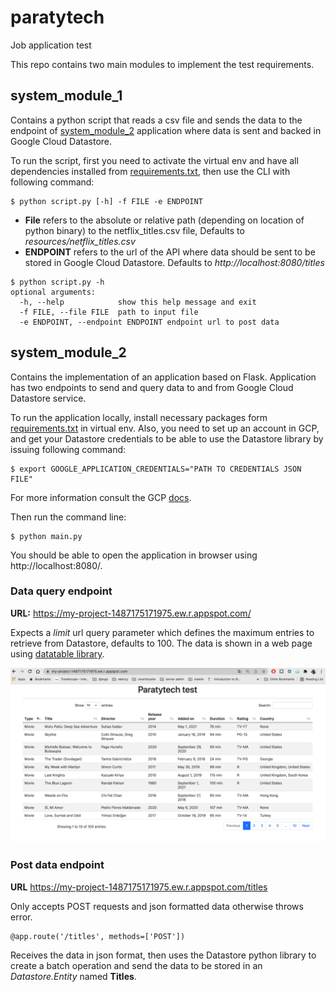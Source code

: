 # paratytech
Job application test

This repo contains two main modules to implement the test requirements.

## system_module_1
Contains a python script that reads a csv file and sends the data to the endpoint of [system_module_2](https://github.com/yasseraj/paratytech/tree/main/system_module_2) application where data is sent and backed in Google Cloud Datastore.

To run the script, first you need to activate the virtual env and have all dependencies installed from [requirements.txt](https://github.com/yasseraj/paratytech/blob/main/system_module_1/requirements.txt), then use the CLI with following command:
```console
$ python script.py [-h] -f FILE -e ENDPOINT
```
- **File** refers to the absolute or relative path (depending on location of python binary) to the netflix_titles.csv file, Defaults to *resources/netflix_titles.csv*
- **ENDPOINT** refers to the url of the API where data should be sent to be stored in Google Cloud Datastore. Defaults to *http://localhost:8080/titles*
```console
$ python script.py -h
optional arguments:
  -h, --help            show this help message and exit
  -f FILE, --file FILE  path to input file
  -e ENDPOINT, --endpoint ENDPOINT endpoint url to post data
```

## system_module_2
Contains the implementation of an application based on Flask.
Application has two endpoints to send and query data to and from Google Cloud Datastore service.

To run the application locally, install necessary packages form [requirements.txt](https://github.com/yasseraj/paratytech/blob/main/system_module_2/requirements.txt) in virtual env.
Also, you need to set up an account in GCP, and get your Datastore credentials to be able to use the Datastore library by issuing following command:
````console
$ export GOOGLE_APPLICATION_CREDENTIALS="PATH TO CREDENTIALS JSON FILE"
````
For more information consult the GCP [docs](https://cloud.google.com/datastore/docs/reference/libraries#client-libraries-install-python).

Then run the command line:
````console
$ python main.py
````

You should be able to open the application in browser using http://localhost:8080/.

### Data query endpoint
**URL:** https://my-project-1487175171975.ew.r.appspot.com/

Expects a *limit* url query parameter which defines the maximum entries to retrieve from Datastore, defaults to 100.
The data is shown in a web page using [datatable library](https://datatables.net/).

![Result of calling query endpoint on deployed application](img.png "Calling query endpoint on deployed application")

### Post data endpoint
**URL** https://my-project-1487175171975.ew.r.appspot.com/titles

Only accepts POST requests and json formatted data otherwise throws error.
```code
@app.route('/titles', methods=['POST'])
```
Receives the data in json format, then uses the Datastore python library to create a batch operation and send the data to be stored in an *Datastore.Entity* named **Titles**.
